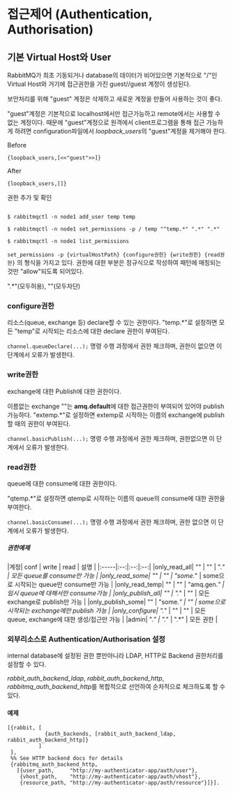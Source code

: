 접근제어 (Authentication, Authorisation)
====================================

기본 Virtual Host와 User
------------------------

RabbitMQ가 최초 기동되거나 database의 데이터가 비어있으면 
기본적으로 "/"인 Virtual Host와 거기에 접근권한을 가진 guest//guest 계정이 생성된다.

보안처리를 위해 "guest" 계정은 삭제하고 새로운 계정을 만들어 사용하는 것이 좋다.


"guest"계정은 기본적으로 localhost에서만 접근가능하고 remote에서는 사용할 수 없는 계정이다.
때문에 "guest"계정으로 원격에서 client프로그램을 통해 접근 가능하게 하려면 configuration파일에서
*loopback_users*의 "guest"계정을 제거해야 한다.

Before

~~~~
{loopback_users,[<<"guest">>]}
~~~~


After

~~~~
{loopback_users,[]}
~~~~



권한 추가 및 확인
~~~~~

$ rabbitmqctl -n node1 add_user temp temp

$ rabbitmqctl -n node1 set_permissions -p / temp "^temp.*" ".*" ".*"

$ rabbitmqctl -n node1 list_permissions

~~~~~


`set_permissions -p {virtualHostPath} {configure권한} {write권한} {read권한}` 의 형식을 가지고 있다.
권한에 대한 부분은 정규식으로 작성하여 패턴에 매칭되는 것만 "allow"되도록 되어있다.

".*"(모두허용), ""(모두차단)


### configure권한 ###

리소스(queue, exchange 등) declare할 수 있는 권한이다.
"temp.*"로 설정하면 모든 "temp"로 시작되는 리소스에 대한 declare 권한이 부여된다.

`channel.queueDeclare(...);` 명령 수행 과정에서 권한 체크하며, 권한이 없으면 이 단계에서 오류가 발생한다.



### write권한 ###

exchange에 대한 Publish에 대한 권한이다.

이름없는 exchange ""는 **amq.default**에 대한 접근권한이 부여되어 있어야 publish가능하다.
"extemp.*"로 설정하면 extemp로 시작하는 이름의 exchange에 publish할 때의 권한이 부여된다.

`channel.basicPublish(...);` 명령 수행 과정에서 권한 체크하며, 권한없으면 이 단계에서 오류가 발생한다.



### read권한 ###

queue에 대한 consume에 대한 권한이다.

"qtemp.*"로 설정하면 qtemp로 시작하는 이름의 queue의 consume에 대한 권한을 부여한다.

`channel.basicConsume(...);` 명령 수행 과정에서 권한 체크하며, 권한 없으면 이 단계에서 오류가 발생한다.


##### 권한예제 ####

|계정| conf | write | read | 설명 |
|:-----|:--:|:--:|:--:|
|only_read_all| "" | "" | ".*" | 모든 queue를 consume만 가능 |
|only_read_some| "" | "" | "some.*" | some으로 시작되는 queue만 consume만 가능 |
|only_read_temp| "" | "" | "amq\.gen.*" | 임시 queue에 대해서만 consume가능 |
|only_publish_all| "" | ".*" | "" | 모든 exchange로 publish만 가능 |
|only_publish_some| "" | "some.*" | "" | some으로 시작되는 exchange에만 publish 가능 |
|only_configure| ".*" | "" | "" | 모든 queue, exchange에 대한 생성/접근만 가능 |
|admin| ".*" | ".*" | ".*" | 모든 권한 |



### 외부리소스로 Authentication/Authorisation 설정

internal database에 설정된 권한 뿐만아니라 LDAP, HTTP로 Backend 권한처리를 설정할 수 있다.

*rabbit_auth_backend_ldap*, *rabbit_auth_backend_http*, *rabbitmq_auth_backend_http*를 복합적으로 선언하여
순차적으로 체크하도록 할 수 있다.


#### 예제

~~~~~
[{rabbit, [
            {auth_backends, [rabbit_auth_backend_ldap, rabbit_auth_backend_http]}
          ]
 },
 %% See HTTP backend docs for details
 {rabbitmq_auth_backend_http,
   [{user_path,     "http://my-authenticator-app/auth/user"},
    {vhost_path,    "http://my-authenticator-app/auth/vhost"},
    {resource_path, "http://my-authenticator-app/auth/resource"}]}].
~~~~~
